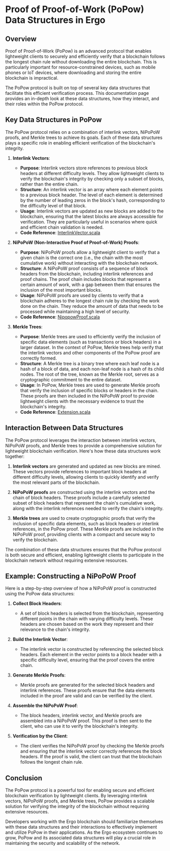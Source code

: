 # Proof of Proof-of-Work (PoPow) Data Structures in Ergo

## Overview

Proof of Proof-of-Work (PoPow) is an advanced protocol that enables lightweight clients to securely and efficiently verify that a blockchain follows the longest chain rule without downloading the entire blockchain. This is particularly important for resource-constrained devices, such as mobile phones or IoT devices, where downloading and storing the entire blockchain is impractical.

The PoPow protocol is built on top of several key data structures that facilitate this efficient verification process. This documentation page provides an in-depth look at these data structures, how they interact, and their roles within the PoPow protocol.

## Key Data Structures in PoPow

The PoPow protocol relies on a combination of interlink vectors, NiPoPoW proofs, and Merkle trees to achieve its goals. Each of these data structures plays a specific role in enabling efficient verification of the blockchain's integrity.

1. **Interlink Vectors**:
      - **Purpose**: Interlink vectors store references to previous block headers at different difficulty levels. They allow lightweight clients to verify the blockchain's integrity by checking only a subset of blocks, rather than the entire chain.
      - **Structure**: An interlink vector is an array where each element points to a previous block header. The level of each element is determined by the number of leading zeros in the block's hash, corresponding to the difficulty level of that block.
      - **Usage**: Interlink vectors are updated as new blocks are added to the blockchain, ensuring that the latest blocks are always accessible for verification. They are particularly useful in scenarios where quick and efficient chain validation is needed.
      - **Code Reference**: [InterlinkVector.scala](https://github.com/ergoplatform/ergo/blob/master/ergo-core/src/main/scala/org/ergoplatform/modifiers/history/popow/InterlinkVector.scala)

2. **NiPoPoW (Non-Interactive Proof of Proof-of-Work) Proofs**:
      - **Purpose**: NiPoPoW proofs allow a lightweight client to verify that a given chain is the correct one (i.e., the chain with the most cumulative work) without interacting with the blockchain network.
      - **Structure**: A NiPoPoW proof consists of a sequence of block headers from the blockchain, including interlink references and proof chains. The proof chain includes blocks that represent a certain amount of work, with a gap between them that ensures the inclusion of the most important blocks.
      - **Usage**: NiPoPoW proofs are used by clients to verify that a blockchain adheres to the longest chain rule by checking the work done on the chain. They reduce the amount of data that needs to be processed while maintaining a high level of security.
      - **Code Reference**: [NipopowProof.scala](https://github.com/ergoplatform/ergo/blob/master/ergo-core/src/main/scala/org/ergoplatform/modifiers/history/popow/NipopowProof.scala)
3. **Merkle Trees**:
      - **Purpose**: Merkle trees are used to efficiently verify the inclusion of specific data elements (such as transactions or block headers) in a larger dataset. In the context of PoPow, Merkle trees help verify that the interlink vectors and other components of the PoPow proof are correctly formed.
      - **Structure**: A Merkle tree is a binary tree where each leaf node is a hash of a block of data, and each non-leaf node is a hash of its child nodes. The root of the tree, known as the Merkle root, serves as a cryptographic commitment to the entire dataset.
      - **Usage**: In PoPow, Merkle trees are used to generate Merkle proofs that verify the inclusion of specific blocks or headers in the chain. These proofs are then included in the NiPoPoW proof to provide lightweight clients with the necessary evidence to trust the blockchain's integrity.
      - **Code Reference**: [Extension.scala](https://github.com/ergoplatform/ergo/blob/master/ergo-core/src/main/scala/org/ergoplatform/modifiers/history/extension/Extension.scala)

## Interaction Between Data Structures

The PoPow protocol leverages the interaction between interlink vectors, NiPoPoW proofs, and Merkle trees to provide a comprehensive solution for lightweight blockchain verification. Here's how these data structures work together:

1. **Interlink vectors** are generated and updated as new blocks are mined. These vectors provide references to important block headers at different difficulty levels, allowing clients to quickly identify and verify the most relevant parts of the blockchain.

2. **NiPoPoW proofs** are constructed using the interlink vectors and the chain of block headers. These proofs include a carefully selected subset of block headers that represent the chain's cumulative work, along with the interlink references needed to verify the chain's integrity.

3. **Merkle trees** are used to create cryptographic proofs that verify the inclusion of specific data elements, such as block headers or interlink references, in the PoPow proof. These Merkle proofs are included in the NiPoPoW proof, providing clients with a compact and secure way to verify the blockchain.

The combination of these data structures ensures that the PoPow protocol is both secure and efficient, enabling lightweight clients to participate in the blockchain network without requiring extensive resources.

## Example: Constructing a NiPoPoW Proof

Here is a step-by-step overview of how a NiPoPoW proof is constructed using the PoPow data structures:

1. **Collect Block Headers**:
      - A set of block headers is selected from the blockchain, representing different points in the chain with varying difficulty levels. These headers are chosen based on the work they represent and their relevance to the chain's integrity.

2. **Build the Interlink Vector**:
      - The interlink vector is constructed by referencing the selected block headers. Each element in the vector points to a block header with a specific difficulty level, ensuring that the proof covers the entire chain.

3. **Generate Merkle Proofs**:
      - Merkle proofs are generated for the selected block headers and interlink references. These proofs ensure that the data elements included in the proof are valid and can be verified by the client.

4. **Assemble the NiPoPoW Proof**:
      - The block headers, interlink vector, and Merkle proofs are assembled into a NiPoPoW proof. This proof is then sent to the client, who can use it to verify the blockchain's integrity.

5. **Verification by the Client**:
      - The client verifies the NiPoPoW proof by checking the Merkle proofs and ensuring that the interlink vector correctly references the block headers. If the proof is valid, the client can trust that the blockchain follows the longest chain rule.

## Conclusion

The PoPow protocol is a powerful tool for enabling secure and efficient blockchain verification by lightweight clients. By leveraging interlink vectors, NiPoPoW proofs, and Merkle trees, PoPow provides a scalable solution for verifying the integrity of the blockchain without requiring extensive resources.

Developers working with the Ergo blockchain should familiarize themselves with these data structures and their interactions to effectively implement and utilize PoPow in their applications. As the Ergo ecosystem continues to grow, PoPow and its associated data structures will play a crucial role in maintaining the security and scalability of the network.